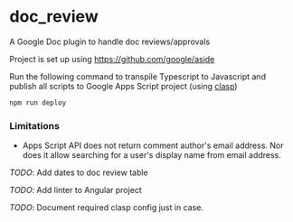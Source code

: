 # doc_review
A Google Doc plugin to handle doc reviews/approvals

Project is set up using https://github.com/google/aside

Run the following command to transpile Typescript to Javascript and publish all scripts to Google Apps Script project (using [clasp](https://github.com/google/clasp))
```bash
npm run deploy
```

### Limitations
- Apps Script API does not return comment author's email address. Nor does it allow searching for a user's display name from email address.

*TODO*: Add dates to doc review table

*TODO*: Add linter to Angular project

*TODO*: Document required clasp config just in case.


